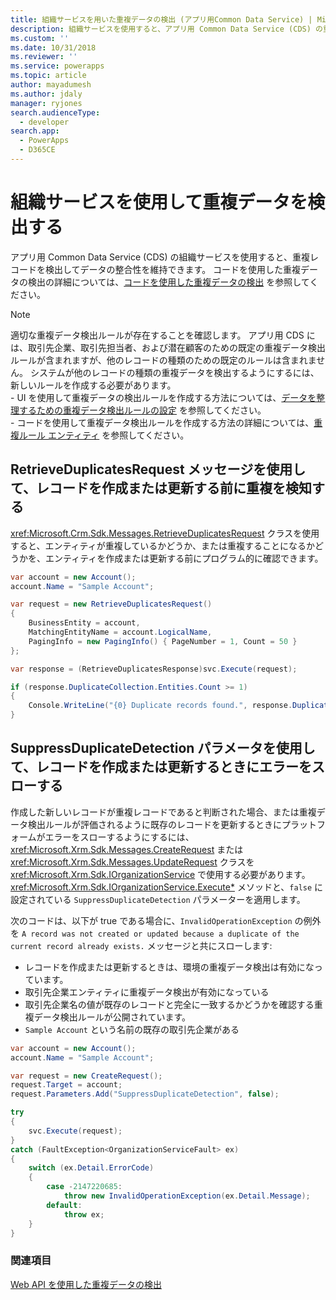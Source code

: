 ```yaml
---
title: 組織サービスを用いた重複データの検出 (アプリ用Common Data Service) | Microsoft Docs
description: 組織サービスを使用すると、アプリ用 Common Data Service (CDS) の重複レコードを検出してデータの整合性を維持できる
ms.custom: ''
ms.date: 10/31/2018
ms.reviewer: ''
ms.service: powerapps
ms.topic: article
author: mayadumesh
ms.author: jdaly
manager: ryjones
search.audienceType:
  - developer
search.app:
  - PowerApps
  - D365CE
---
```

# <a name="detect-duplicate-data-using-the-organization-service"></a>組織サービスを使用して重複データを検出する

アプリ用 Common Data Service (CDS) の組織サービスを使用すると、重複レコードを検出してデータの整合性を維持できます。 コードを使用した重複データの検出の詳細については、[コードを使用した重複データの検出](../detect-duplicate-data-with-code.md) を参照してください。 

> [!NOTE]
> 適切な重複データ検出ルールが存在することを確認します。 アプリ用 CDS には、取引先企業、取引先担当者、および潜在顧客のための既定の重複データ検出ルールが含まれますが、他のレコードの種類のための既定のルールは含まれません。 システムが他のレコードの種類の重複データを検出するようにするには、新しいルールを作成する必要があります。 <br/>- UI を使用して重複データの検出ルールを作成する方法については、[データを整理するための重複データ検出ルールの設定](/dynamics365/customer-engagement/admin/set-up-duplicate-detection-rules-keep-data-clean) を参照してください。<br/>- コードを使用して重複データ検出ルールを作成する方法の詳細については、[重複ルール エンティティ](../duplicaterule-entities.md) を参照してください。


## <a name="use-retrieveduplicatesrequest-message-to-detect-duplicates-before-you-create-or-update-record"></a>RetrieveDuplicatesRequest メッセージを使用して、レコードを作成または更新する前に重複を検知する

<xref:Microsoft.Crm.Sdk.Messages.RetrieveDuplicatesRequest> クラスを使用すると、エンティティが重複しているかどうか、または重複することになるかどうかを、エンティティを作成または更新する前にプログラム的に確認できます。

```csharp
var account = new Account();
account.Name = "Sample Account";

var request = new RetrieveDuplicatesRequest()
{
    BusinessEntity = account,
    MatchingEntityName = account.LogicalName,
    PagingInfo = new PagingInfo() { PageNumber = 1, Count = 50 }
};

var response = (RetrieveDuplicatesResponse)svc.Execute(request);

if (response.DuplicateCollection.Entities.Count >= 1)
{
    Console.WriteLine("{0} Duplicate records found.", response.DuplicateCollection.Entities.Count);
}
```

## <a name="use-suppressduplicatedetection-parameter-to-throw-errors-when-you-create-or-update-record"></a>SuppressDuplicateDetection パラメータを使用して、レコードを作成または更新するときにエラーをスローする

作成した新しいレコードが重複レコードであると判断された場合、または重複データ検出ルールが評価されるように既存のレコードを更新するときにプラットフォームがエラーをスローするようにするには、<xref:Microsoft.Xrm.Sdk.Messages.CreateRequest> または <xref:Microsoft.Xrm.Sdk.Messages.UpdateRequest> クラスを <xref:Microsoft.Xrm.Sdk.IOrganizationService> で使用する必要があります。<xref:Microsoft.Xrm.Sdk.IOrganizationService.Execute*> メソッドと、`false` に設定されている `SuppressDuplicateDetection` パラメーターを適用します。

次のコードは、以下が true である場合に、`InvalidOperationException` の例外を `A record was not created or updated because a duplicate of the current record already exists.` メッセージと共にスローします:

- レコードを作成または更新するときは、環境の重複データ検出は有効になっています。
- 取引先企業エンティティに重複データ検出が有効になっている
- 取引先企業名の値が既存のレコードと完全に一致するかどうかを確認する重複データ検出ルールが公開されています。
- `Sample Account` という名前の既存の取引先企業がある

```csharp
var account = new Account();
account.Name = "Sample Account";

var request = new CreateRequest();
request.Target = account;
request.Parameters.Add("SuppressDuplicateDetection", false);

try
{
    svc.Execute(request);
}
catch (FaultException<OrganizationServiceFault> ex)
{
    switch (ex.Detail.ErrorCode)
    {
        case -2147220685:
            throw new InvalidOperationException(ex.Detail.Message);
        default:
            throw ex;
    }
}
```

### <a name="see-also"></a>関連項目
[Web API を使用した重複データの検出](../webapi/manage-duplicate-detection-create-update.md)

